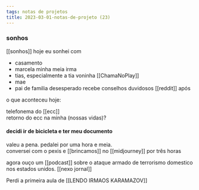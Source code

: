 ```yaml
---
tags: notas de projetos
title: 2023-03-01-notas-de-projeto (23)
---
```


### sonhos

[[sonhos]] hoje eu sonhei com

- casamento
- marcela minha meia irma
- tias, especialmente a tia voninha [[ChamaNoPlay]]
- mae
- pai de familia desesperado recebe conselhos duvidosos [[reddit]] após 

o que aconteceu hoje:

telefonema do [[ecc]]  
retorno do ecc na minha (nossas vidas)?

#### decidi ir de bicicleta e ter meu documento

valeu a pena. pedalei por uma hora e meia.  
conversei com o pexis e [[brincamos]] no [[midjourney]] por três horas

agora ouço um [[podcast]] sobre o ataque armado de terrorismo domestico nos estados unidos. [[nexo jornal]]

Perdi a primeira aula de [[LENDO IRMAOS KARAMAZOV]]
